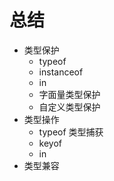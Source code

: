 # 总结

- 类型保护
    - typeof
    - instanceof
    - in
    - 字面量类型保护
    - 自定义类型保护
- 类型操作
    - typeof 类型捕获
    - keyof
    - in
- 类型兼容

